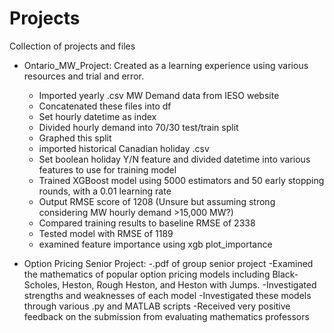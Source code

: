 # Projects
Collection of projects and files

* Ontario_MW_Project: Created as a learning experience using various resources and trial and error. 
  - Imported yearly .csv MW Demand data from IESO website
  - Concatenated these files into df
  - Set hourly datetime as index
  - Divided hourly demand into 70/30 test/train split
  - Graphed this split
  - imported historical Canadian holiday .csv
  - Set boolean holiday Y/N feature and divided datetime into various features to use for training model
  - Trained XGBoost model using 5000 estimators and 50 early stopping rounds, with a 0.01 learning rate
  - Output RMSE score of 1208 (Unsure but assuming strong considering MW hourly demand >15,000 MW?)
  - Compared training results to baseline RMSE of 2338
  - Tested model with RMSE of 1189
  - examined feature importance using xgb plot_importance

* Option Pricing Senior Project:
  -.pdf of group senior project
  -Examined the mathematics of popular option pricing models including Black-Scholes, Heston, Rough Heston, and Heston with     Jumps.
  -Investigated strengths and weaknesses of each model
  -Investigated these models through various .py and MATLAB scripts
  -Received very positive feedback on the submission from evaluating mathematics professors

